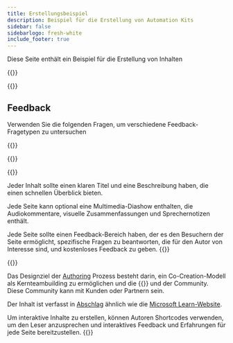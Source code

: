 ```yaml
---
title: Erstellungsbeispiel
description: Beispiel für die Erstellung von Automation Kits
sidebar: false
sidebarlogo: fresh-white
include_footer: true
---
```

<div class="optional">

Diese Seite enthält ein Beispiel für die Erstellung von Inhalten

</div>

{{<presentation slides="1,2">}}

<div class="optional">

{{<presentationStyles>}}

## Feedback

Verwenden Sie die folgenden Fragen, um verschiedene Feedback-Fragetypen zu untersuchen

{{<questions name="contribution/sample.json" completed="Thank you for completing questions" showNavigationButtons=false >}}

</div>

</div>

{{<slideStyles>}}

{{<slide  id="slide1" audio="authoring/overview.mp3?v=1" description="Authoring Overview" localImage="/images/illustrations/Authoring-Overview.svg" >}}

Jeder Inhalt sollte einen klaren Titel und eine Beschreibung haben, die einen schnellen Überblick bieten.

Jede Seite kann optional eine Multimedia-Diashow enthalten, die Audiokommentare, visuelle Zusammenfassungen und Sprechernotizen enthält.

Jede Seite sollte einen Feedback-Bereich haben, der es den Besuchern der Seite ermöglicht, spezifische Fragen zu beantworten, die für den Autor von Interesse sind, und kostenloses Feedback zu geben.
{{</slide>}}

{{<slide  id="slide2" audio="authoring/goals.mp3" description="Authoring Goals" localImage="/images/illustrations/Authoring-Goals.svg" >}}

Das Designziel der [Authoring](/de/contribution/authoring) Prozess besteht darin, ein Co-Creation-Modell als Kernteambuilding zu ermöglichen und die {{<product-name>}} und der Community. Diese Community kann mit Kunden oder Partnern sein.

Der Inhalt ist verfasst in [Abschlag](https://learn.microsoft.com/contribute/markdown-reference) ähnlich wie die [Microsoft Learn-Website](https://learn.microsoft.com).

Um interaktive Inhalte zu erstellen, können Autoren Shortcodes verwenden, um den Leser anzusprechen und interaktives Feedback und Erfahrungen für jede Seite bereitzustellen.
{{</slide>}}
